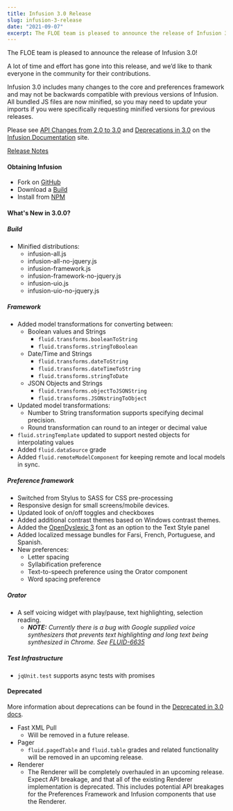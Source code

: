 ```yaml
---
title: Infusion 3.0 Release
slug: infusion-3-release
date: "2021-09-07"
excerpt: The FLOE team is pleased to announce the release of Infusion 3.0!
---
```

The FLOE team is pleased to announce the release of Infusion 3.0!

A lot of time and effort has gone into this release, and we’d like to thank everyone in the community for their contributions.

Infusion 3.0 includes many changes to the core and preferences framework and may not be backwards compatible with
previous versions of Infusion. All bundled JS files are now minified, so you may need to update your imports if you
were specifically requesting minified versions for previous releases.

Please see [API Changes from 2.0 to 3.0](https://docs.fluidproject.org/infusion/development/APIChangesFrom2_0To3_0) and
[Deprecations in 3.0](https://docs.fluidproject.org/infusion/development/DeprecatedIn3_0) on the
[Infusion Documentation](https://docs.fluidproject.org/infusion/development/) site.

[Release Notes](https://github.com/fluid-project/infusion/blob/v3.0.0/ReleaseNotes.md)

#### Obtaining Infusion

* Fork on [GitHub](https://github.com/fluid-project/infusion)
* Download a [Build](https://github.com/fluid-project/infusion/releases/tag/v3.0.0)
* Install from [NPM](https://www.npmjs.com/package/infusion)

#### What's New in 3.0.0?

##### Build

* Minified distributions:
  * infusion-all.js
  * infusion-all-no-jquery.js
  * infusion-framework.js
  * infusion-framework-no-jquery.js
  * infusion-uio.js
  * infusion-uio-no-jquery.js

##### Framework

* Added model transformations for converting between:
  * Boolean values and Strings
    * `fluid.transforms.booleanToString`
    * `fluid.transforms.stringToBoolean`
  * Date/Time and Strings
    * `fluid.transforms.dateToString`
    * `fluid.transforms.dateTimeToString`
    * `fluid.transforms.stringToDate`
  * JSON Objects and Strings
    * `fluid.transforms.objectToJSONString`
    * `fluid.transforms.JSONstringToObject`
* Updated model transformations:
  * Number to String transformation supports specifying decimal precision.
  * Round transformation can round to an integer or decimal value
* `fluid.stringTemplate` updated to support nested objects for interpolating values
* Added `fluid.dataSource` grade
* Added `fluid.remoteModelComponent` for keeping remote and local models in sync.

##### Preference framework

* Switched from Stylus to SASS for CSS pre-processing
* Responsive design for small screens/mobile devices.
* Updated look of on/off toggles and checkboxes
* Added additional contrast themes based on Windows contrast themes.
* Added the [OpenDyslexic 3](https://opendyslexic.org/) font as an option to the Text Style panel
* Added localized message bundles for Farsi, French, Portuguese, and Spanish.
* New preferences:
  * Letter spacing
  * Syllabification preference
  * Text-to-speech preference using the Orator component
  * Word spacing preference

##### Orator

* A self voicing widget with play/pause, text highlighting, selection reading.
  * _**NOTE:** Currently there is a bug with Google supplied voice synthesizers that prevents text highlighting and
    long text being synthesized in Chrome. See [FLUID-6635](https://issues.fluidproject.org/browse/FLUID-6635)_

##### Test Infrastructure

* `jqUnit.test` supports async tests with promises

#### Deprecated

More information about deprecations can be found in the
[Deprecated in 3.0 docs](https://docs.fluidproject.org/infusion/development/DeprecatedIn3_0).

* Fast XML Pull
  * Will be removed in a future release.
* Pager
  * `fluid.pagedTable` and `fluid.table` grades and related functionality will be removed in an upcoming release.
* Renderer
  * The Renderer will be completely overhauled in an upcoming release. Expect API breakage, and that all of the existing
    Renderer implementation is deprecated. This includes potential API breakages for the Preferences Framework and
    Infusion components that use the Renderer.
